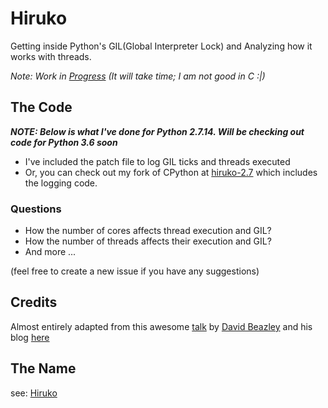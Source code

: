 Hiruko
======

Getting inside Python's GIL(Global Interpreter Lock) and Analyzing how it works with threads.

*Note: Work in [Progress](https://trello.com/b/oM4fkHZD/hiruko) (It will take time; I am not good in C :|)*

The Code
--------
***NOTE: Below is what I've done for Python 2.7.14. Will be checking out code for Python 3.6 soon***

* I've included the patch file to log GIL ticks and threads executed
* Or, you can check out my fork of CPython at [hiruko-2.7](https://github.com/vipul-sharma20/cpython/tree/hiruko-2.7) which includes the logging code.

### Questions ###

* How the number of cores affects thread execution and GIL?
* How the number of threads affects their execution and GIL?
* And more ...

(feel free to create a new issue if you have any suggestions)

Credits
-------

Almost entirely adapted from this awesome [talk](https://www.youtube.com/watch?v=Obt-vMVdM8s) by [David Beazley](http://www.dabeaz.com/) and his blog [here](http://www.dabeaz.com/GIL/)

The Name
--------

see: [Hiruko](http://naruto.wikia.com/wiki/Hiruko)

